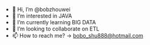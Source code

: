 - 👋 Hi, I’m @bobzhouwei
- 👀 I’m interested in JAVA
- 🌱 I’m currently learning BIG DATA
- 💞️ I’m looking to collaborate on ETL
- 📫 How to reach me? -> bobo_shu888@hotmail.com 

<!---
bobzhouwei/bobzhouwei is a ✨ special ✨ repository because its `README.md` (this file) appears on your GitHub profile.
You can click the Preview link to take a look at your changes.
--->
